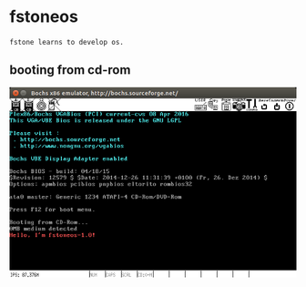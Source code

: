# fstoneos
	fstone learns to develop os.
## booting from cd-rom
![booting from cd-rom](https://github.com/wordworld/fstoneos/raw/master/img/boot_from_cd.png)
